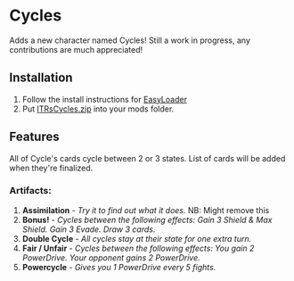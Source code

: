 # Cycles
Adds a new character named Cycles! Still a work in progress, any contributions are much appreciated!

## Installation
1. Follow the install instructions for [EasyLoader](https://github.com/ITR13/CobaltCoreEasyLoader/blob/main/README.md#installation)
2. Put [ITRsCycles.zip](https://github.com/ITR13/CobaltCoreCycles/releases/download/v0.1.0/ITRsCycles.zip) into your mods folder.

## Features
All of Cycle's cards cycle between 2 or 3 states.
List of cards will be added when they're finalized.

### Artifacts:
1. **Assimilation** - *Try it to find out what it does.* NB: Might remove this
2. **Bonus!** - *Cycles between the following effects: Gain 3 Shield & Max Shield. Gain 3 Evade. Draw 3 cards.*
3. **Double Cycle** - *All cycles stay at their state for one extra turn.*
4. **Fair / Unfair** - *Cycles between the following effects: You gain 2 PowerDrive. Your opponent gains 2 PowerDrive.*
5. **Powercycle** - *Gives you 1 PowerDrive every 5 fights.*
